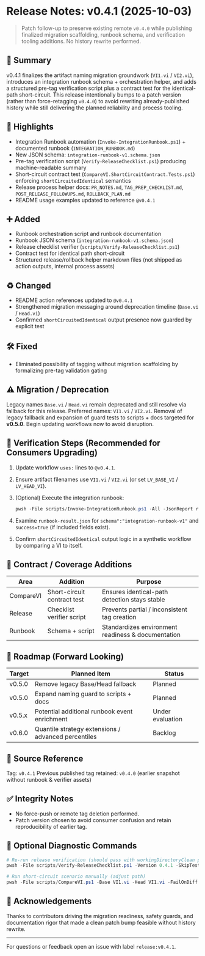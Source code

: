 # Release Notes: v0.4.1 (2025-10-03)

> Patch follow-up to preserve existing remote `v0.4.0` while publishing finalized migration scaffolding, runbook schema, and verification tooling additions. No history rewrite performed.

## 📌 Summary

v0.4.1 finalizes the artifact naming migration groundwork (`VI1.vi` / `VI2.vi`), introduces an integration runbook schema + orchestration helper, and adds a structured pre-tag verification script plus a contract test for the identical-path short-circuit. This release intentionally bumps to a patch version (rather than force-retagging `v0.4.0`) to avoid rewriting already-published history while still delivering the planned reliability and process tooling.

## 🚀 Highlights

- Integration Runbook automation (`Invoke-IntegrationRunbook.ps1`) + documented runbook (`INTEGRATION_RUNBOOK.md`)
- New JSON schema: `integration-runbook-v1.schema.json`
- Pre-tag verification script (`Verify-ReleaseChecklist.ps1`) producing machine-readable summary
- Short-circuit contract test (`CompareVI.ShortCircuitContract.Tests.ps1`) enforcing `shortCircuitedIdentical` semantics
- Release process helper docs: `PR_NOTES.md`, `TAG_PREP_CHECKLIST.md`, `POST_RELEASE_FOLLOWUPS.md`, `ROLLBACK_PLAN.md`
- README usage examples updated to reference `@v0.4.1`

## ➕ Added

- Runbook orchestration script and runbook documentation
- Runbook JSON schema (`integration-runbook-v1.schema.json`)
- Release checklist verifier (`scripts/Verify-ReleaseChecklist.ps1`)
- Contract test for identical path short-circuit
- Structured release/rollback helper markdown files (not shipped as action outputs, internal process assets)

## ♻️ Changed

- README action references updated to `@v0.4.1`
- Strengthened migration messaging around deprecation timeline (`Base.vi` / `Head.vi`)
- Confirmed `shortCircuitedIdentical` output presence now guarded by explicit test

## 🛠 Fixed

- Eliminated possibility of tagging without migration scaffolding by formalizing pre-tag validation gating

## ⚠️ Migration / Deprecation

Legacy names `Base.vi` / `Head.vi` remain deprecated and still resolve via fallback for this release. Preferred names: `VI1.vi` / `VI2.vi`. Removal of legacy fallback and expansion of guard tests to scripts + docs targeted for **v0.5.0**. Begin updating workflows now to avoid disruption.

## 📐 Verification Steps (Recommended for Consumers Upgrading)

1. Update workflow `uses:` lines to `@v0.4.1`.
2. Ensure artifact filenames use `VI1.vi` / `VI2.vi` (or set `LV_BASE_VI` / `LV_HEAD_VI`).
3. (Optional) Execute the integration runbook:

   ```powershell
   pwsh -File scripts/Invoke-IntegrationRunbook.ps1 -All -JsonReport runbook-result.json
   ```

4. Examine `runbook-result.json` for `schema":"integration-runbook-v1"` and `success=true` (if included fields exist).
5. Confirm `shortCircuitedIdentical` output logic in a synthetic workflow by comparing a VI to itself.

## 🧪 Contract / Coverage Additions

| Area | Addition | Purpose |
|------|----------|---------|
| CompareVI | Short-circuit contract test | Ensures identical-path detection stays stable |
| Release | Checklist verifier script | Prevents partial / inconsistent tag creation |
| Runbook | Schema + script | Standardizes environment readiness & documentation |

## 🔭 Roadmap (Forward Looking)

| Target | Planned Item | Status |
|--------|--------------|--------|
| v0.5.0 | Remove legacy Base/Head fallback | Planned |
| v0.5.0 | Expand naming guard to scripts + docs | Planned |
| v0.5.x | Potential additional runbook event enrichment | Under evaluation |
| v0.6.0 | Quantile strategy extensions / advanced percentiles | Backlog |

## 📄 Source Reference

Tag: `v0.4.1`
Previous published tag retained: `v0.4.0` (earlier snapshot without runbook & verifier assets)

## ✅ Integrity Notes

- No force-push or remote tag deletion performed.
- Patch version chosen to avoid consumer confusion and retain reproducibility of earlier tag.

## 🧰 Optional Diagnostic Commands

```powershell
# Re-run release verification (should pass with workingDirectoryClean possibly false if dev edits present)
pwsh -File scripts/Verify-ReleaseChecklist.ps1 -Version 0.4.1 -SkipTests

# Run short-circuit scenario manually (adjust path)
pwsh -File scripts/CompareVI.ps1 -Base VI1.vi -Head VI1.vi -FailOnDiff:$false
```

## 🙌 Acknowledgements

Thanks to contributors driving the migration readiness, safety guards, and documentation rigor that made a clean patch bump feasible without history rewrite.

---
For questions or feedback open an issue with label `release:v0.4.1`.
